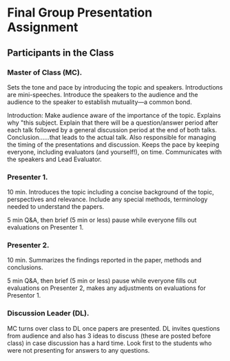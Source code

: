 # Final Group Presentation Assignment

## Participants in the Class

### Master of Class (MC). 
Sets the tone and pace by introducing the topic and speakers. Introductions are mini-speeches. Introduce the speakers to the audience and the audience to the speaker to establish mutuality—a common bond.

Introduction: Make audience aware of the importance of the topic. Explains why "this subject.
Explain that there will be a question/answer period after each talk followed by a general discussion period at the end of both talks.
Conclusion……that leads to the actual talk.
Also responsible for managing the timing of the presentations and discussion. Keeps the pace by keeping everyone, including evaluators (and yourself!), on time. Communicates with the speakers and Lead Evaluator.

### Presenter 1. 
10 min. Introduces the topic including a concise background of the topic, perspectives and relevance. Include any special methods, terminology needed to understand the papers.

5 min Q&A, then brief (5 min or less) pause while everyone fills out evaluations on Presenter 1.

### Presenter 2. 
10 min. Summarizes the findings reported in the paper, methods and conclusions.

5 min Q&A, then brief (5 min or less) pause while everyone fills out evaluations on Presenter 2, makes any adjustments on evaluations for Presentor 1. 

### Discussion Leader (DL). 
MC turns over class to DL once papers are presented. DL invites questions from audience and also has 3 ideas to discuss (these are posted before class) in case discussion has a hard time. 
Look first to the students who were not presenting for answers to any questions.

